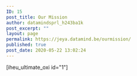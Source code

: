 ```yaml
---
ID: 15
post_title: Our Mission
author: datamindsprl_h243ba1k
post_excerpt: ""
layout: page
permalink: https://jeya.datamind.be/ourmission/
published: true
post_date: 2020-05-22 13:02:24
---
```

<!-- wp:paragraph -->
<p>[iheu_ultimate_oxi id="1"]</p>
<!-- /wp:paragraph -->